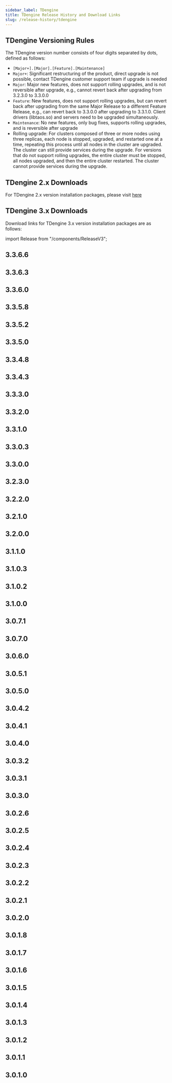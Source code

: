 ```yaml
---
sidebar_label: TDengine
title: TDengine Release History and Download Links
slug: /release-history/tdengine
---
```


## TDengine Versioning Rules

The TDengine version number consists of four digits separated by dots, defined as follows:

- `[Major+].[Major].[Feature].[Maintenance]`
- `Major+`: Significant restructuring of the product, direct upgrade is not possible, contact TDengine customer support team if upgrade is needed
- `Major`: Major new features, does not support rolling upgrades, and is not reversible after upgrade, e.g., cannot revert back after upgrading from 3.2.3.0 to 3.3.0.0
- `Feature`: New features, does not support rolling upgrades, but can revert back after upgrading from the same Major Release to a different Feature Release, e.g., can revert back to 3.3.0.0 after upgrading to 3.3.1.0. Client drivers (libtaos.so) and servers need to be upgraded simultaneously.
- `Maintenance`: No new features, only bug fixes, supports rolling upgrades, and is reversible after upgrade
- Rolling upgrade: For clusters composed of three or more nodes using three replicas, each node is stopped, upgraded, and restarted one at a time, repeating this process until all nodes in the cluster are upgraded. The cluster can still provide services during the upgrade. For versions that do not support rolling upgrades, the entire cluster must be stopped, all nodes upgraded, and then the entire cluster restarted. The cluster cannot provide services during the upgrade.

## TDengine 2.x Downloads

For TDengine 2.x version installation packages, please visit [here](https://tdengine.com/downloads/historical/)

## TDengine 3.x Downloads

Download links for TDengine 3.x version installation packages are as follows:

import Release from "/components/ReleaseV3";

## 3.3.6.6

<Release type="tdengine" version="3.3.6.6" />

## 3.3.6.3

<Release type="tdengine" version="3.3.6.3" />

## 3.3.6.0

<Release type="tdengine" version="3.3.6.0" />

## 3.3.5.8

<Release type="tdengine" version="3.3.5.8" />

## 3.3.5.2

<Release type="tdengine" version="3.3.5.2" />

## 3.3.5.0

<Release type="tdengine" version="3.3.5.0" />

## 3.3.4.8

<Release type="tdengine" version="3.3.4.8" />

## 3.3.4.3

<Release type="tdengine" version="3.3.4.3" />

## 3.3.3.0

<Release type="tdengine" version="3.3.3.0" />

## 3.3.2.0

<Release type="tdengine" version="3.3.2.0" />

## 3.3.1.0

<Release type="tdengine" version="3.3.1.0" />

## 3.3.0.3

<Release type="tdengine" version="3.3.0.3" />

## 3.3.0.0

<Release type="tdengine" version="3.3.0.0" />

## 3.2.3.0

<Release type="tdengine" version="3.2.3.0" />

## 3.2.2.0

<Release type="tdengine" version="3.2.2.0" />

## 3.2.1.0

<Release type="tdengine" version="3.2.1.0" />

## 3.2.0.0

<Release type="tdengine" version="3.2.0.0" />

## 3.1.1.0

<Release type="tdengine" version="3.1.1.0" />

## 3.1.0.3

<Release type="tdengine" version="3.1.0.3" />

## 3.1.0.2

<Release type="tdengine" version="3.1.0.2" />

## 3.1.0.0

<Release type="tdengine" version="3.1.0.0" />

## 3.0.7.1

<Release type="tdengine" version="3.0.7.1" />

## 3.0.7.0

<Release type="tdengine" version="3.0.7.0" />

## 3.0.6.0

<Release type="tdengine" version="3.0.6.0" />

## 3.0.5.1

<Release type="tdengine" version="3.0.5.1" />

## 3.0.5.0

<Release type="tdengine" version="3.0.5.0" />

## 3.0.4.2

<Release type="tdengine" version="3.0.4.2" />

## 3.0.4.1

<Release type="tdengine" version="3.0.4.1" />

## 3.0.4.0

<Release type="tdengine" version="3.0.4.0" />

## 3.0.3.2

<Release type="tdengine" version="3.0.3.2" />

## 3.0.3.1

<Release type="tdengine" version="3.0.3.1" />

## 3.0.3.0

<Release type="tdengine" version="3.0.3.0" />

## 3.0.2.6

<Release type="tdengine" version="3.0.2.6" />

## 3.0.2.5

<Release type="tdengine" version="3.0.2.5" />

## 3.0.2.4

<Release type="tdengine" version="3.0.2.4" />

## 3.0.2.3

<Release type="tdengine" version="3.0.2.3" />

## 3.0.2.2

<Release type="tdengine" version="3.0.2.2" />

## 3.0.2.1

<Release type="tdengine" version="3.0.2.1" />

## 3.0.2.0

<Release type="tdengine" version="3.0.2.0" />

## 3.0.1.8

<Release type="tdengine" version="3.0.1.8" />

## 3.0.1.7

<Release type="tdengine" version="3.0.1.7" />

## 3.0.1.6

<Release type="tdengine" version="3.0.1.6" />

## 3.0.1.5

<Release type="tdengine" version="3.0.1.5" />

## 3.0.1.4

<Release type="tdengine" version="3.0.1.4" />

## 3.0.1.3

<Release type="tdengine" version="3.0.1.3" />

## 3.0.1.2

<Release type="tdengine" version="3.0.1.2" />

## 3.0.1.1

<Release type="tdengine" version="3.0.1.1" />

## 3.0.1.0

<Release type="tdengine" version="3.0.1.0" />
